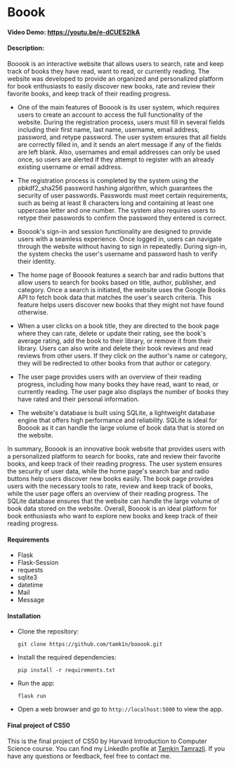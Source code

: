 # Boook
#### Video Demo:  https://youtu.be/e-dCUES2IkA

#### Description:

Booook is an interactive website that allows users to search, rate and keep track of books they have read, want to read, or currently reading. The website was developed to provide an organized and personalized platform for book enthusiasts to easily discover new books, rate and review their favorite books, and keep track of their reading progress.

- One of the main features of Booook is its user system, which requires users to create an account to access the full functionality of the website. During the registration process, users must fill in several fields including their first name, last name, username, email address, password, and retype password. The user system ensures that all fields are correctly filled in, and it sends an alert message if any of the fields are left blank. Also, usernames and email addresses can only be used once, so users are alerted if they attempt to register with an already existing username or email address.

- The registration process is completed by the system using the pbkdf2_sha256 password hashing algorithm, which guarantees the security of user passwords. Passwords must meet certain requirements, such as being at least 8 characters long and containing at least one uppercase letter and one number. The system also requires users to retype their passwords to confirm the password they entered is correct.

 - Booook's sign-in and session functionality are designed to provide users with a seamless experience. Once logged in, users can navigate through the website without having to sign in repeatedly. During sign-in, the system checks the user's username and password hash to verify their identity.

- The home page of Booook features a search bar and radio buttons that allow users to search for books based on title, author, publisher, and category. Once a search is initiated, the website uses the Google Books API to fetch book data that matches the user's search criteria. This feature helps users discover new books that they might not have found otherwise.

- When a user clicks on a book title, they are directed to the book page where they can rate, delete or update their rating, see the book's average rating, add the book to their library, or remove it from their library. Users can also write and delete their book reviews and read reviews from other users. If they click on the author's name or category, they will be redirected to other books from that author or category.

- The user page provides users with an overview of their reading progress, including how many books they have read, want to read, or currently reading. The user page also displays the number of books they have rated and their personal information.

- The website's database is built using SQLite, a lightweight database engine that offers high performance and reliability. SQLite is ideal for Booook as it can handle the large volume of book data that is stored on the website.

In summary, Booook is an innovative book website that provides users with a personalized platform to search for books, rate and review their favorite books, and keep track of their reading progress. The user system ensures the security of user data, while the home page's search bar and radio buttons help users discover new books easily. The book page provides users with the necessary tools to rate, review and keep track of books, while the user page offers an overview of their reading progress. The SQLite database ensures that the website can handle the large volume of book data stored on the website. Overall, Booook is an ideal platform for book enthusiasts who want to explore new books and keep track of their reading progress.

#### Requirements

- Flask
- Flask-Session
- requests
- sqlite3
- datetime
- Mail
- Message

#### Installation

- Clone the repository:

    ```git clone https://github.com/tamk1n/booook.git```


- Install the required dependencies:

    ```pip install -r requirements.txt```

- Run the app:

    ```flask run```

- Open a web browser and go to `http://localhost:5000` to view the app.


#### Final project of CS50

This is the final project of CS50 by Harvard Introduction to Computer Science course. You can find my LinkedIn profile at [Tamkin Tamrazli](https://www.linkedin.com/in/tamkintamraz/). If you have any questions or feedback, feel free to contact me.
